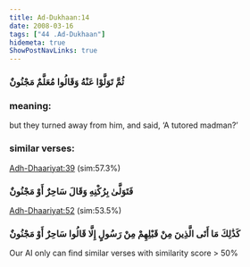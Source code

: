 ```yaml
---
title: Ad-Dukhaan:14
date: 2008-03-16
tags: ["44 .Ad-Dukhaan"]
hidemeta: true 
ShowPostNavLinks: true 
---
```

### ثُمَّ تَوَلَّوْا عَنْهُ وَقَالُوا مُعَلَّمٌ مَجْنُونٌ
### meaning: 
but they turned away from him, and said, ‘A tutored madman?’
### similar verses: 

[Adh-Dhaariyat:39](/51/39) (sim:57.3%)

### فَتَوَلَّىٰ بِرُكْنِهِ وَقَالَ سَاحِرٌ أَوْ مَجْنُونٌ

[Adh-Dhaariyat:52](/51/52) (sim:53.5%)

### كَذَٰلِكَ مَا أَتَى الَّذِينَ مِنْ قَبْلِهِمْ مِنْ رَسُولٍ إِلَّا قَالُوا سَاحِرٌ أَوْ مَجْنُونٌ

Our AI only can find similar verses with similarity score > 50% 


